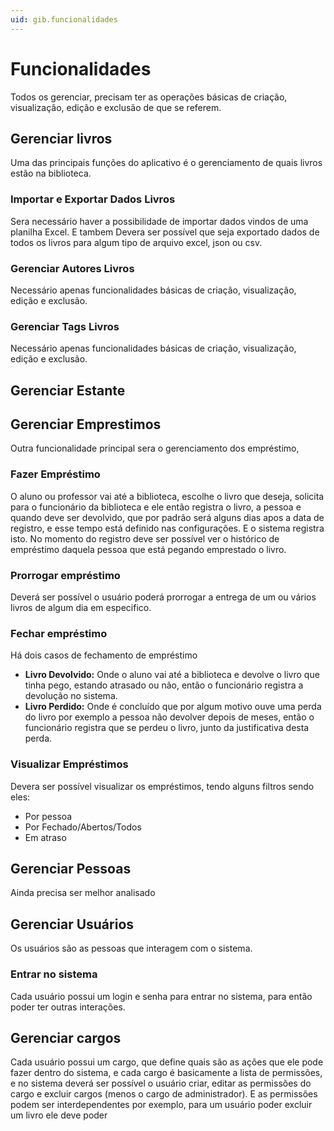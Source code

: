 ```yaml
---
uid: gib.funcionalidades
---
```

# Funcionalidades

Todos os gerenciar, precisam ter as operações básicas de criação, visualização, edição e exclusão de que se referem. 

## Gerenciar livros
Uma das principais funções do aplicativo é o gerenciamento de quais livros estão na biblioteca.
 
### Importar e Exportar Dados Livros
  Sera necessário haver a possibilidade de importar dados vindos de uma planilha Excel. E tambem Devera ser possível que seja exportado dados de todos os livros para algum tipo de arquivo excel, json ou csv.
### Gerenciar Autores Livros
  Necessário apenas funcionalidades básicas de criação, visualização, edição e exclusão.

### Gerenciar Tags Livros 
  Necessário apenas funcionalidades básicas de criação, visualização, edição e exclusão.
## Gerenciar Estante  

## Gerenciar Emprestimos
  Outra funcionalidade principal sera o gerenciamento dos empréstimo, 
### Fazer Empréstimo 
  O aluno ou professor vai até a biblioteca, escolhe o livro que deseja, solicita para o funcionário da biblioteca e ele então registra o livro, a pessoa e quando deve ser devolvido, que por padrão será alguns dias apos a data de registro, e esse tempo está definido nas configurações. E o sistema registra isto.
 No momento do registro deve ser possível ver o histórico de empréstimo daquela pessoa que está pegando emprestado o livro.
### Prorrogar empréstimo
Deverá ser possível o usuário poderá prorrogar a entrega de um ou vários livros de algum dia em especifico. 

### Fechar empréstimo
 Há dois casos de fechamento de empréstimo

- **Livro Devolvido:**
 Onde o aluno vai até a biblioteca e devolve o livro que tinha pego, estando atrasado ou não, então o funcionário registra a devolução no sistema.
 - **Livro Perdido:**
 Onde é concluído que por algum motivo ouve uma perda do livro por exemplo a pessoa não devolver depois de meses, então o funcionário registra que se perdeu o livro, junto da justificativa desta perda.
### Visualizar Empréstimos
  Devera ser possível visualizar os empréstimos, tendo alguns filtros sendo eles:
- Por pessoa 
- Por Fechado/Abertos/Todos
- Em atraso

## Gerenciar Pessoas
Ainda precisa ser melhor analisado

## Gerenciar Usuários
Os usuários são as pessoas que interagem com o sistema.
### Entrar no sistema
Cada usuário possui um login e senha para entrar no sistema, para então poder ter outras interações.

## Gerenciar cargos 
Cada usuário possui um cargo, que define quais são as ações que ele pode fazer dentro do sistema, e cada cargo é basicamente a lista de permissões, e no sistema deverá ser possível o usuário criar, editar as permissões do cargo e excluir cargos (menos o cargo de administrador). E as permissões podem ser interdependentes por exemplo, para um usuário poder excluir um livro ele deve poder 

